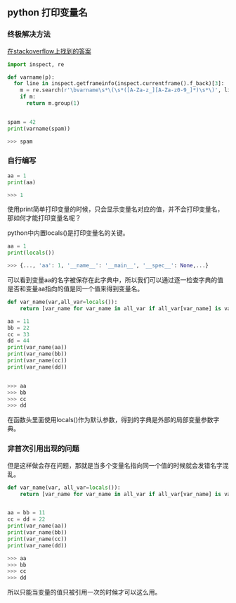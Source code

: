 ## python 打印变量名

### 终极解决方法
[在stackoverflow上找到的答案](https://stackoverflow.com/questions/592746/how-can-you-print-a-variable-name-in-python#)

```python
import inspect, re

def varname(p):
  for line in inspect.getframeinfo(inspect.currentframe().f_back)[3]:
    m = re.search(r'\bvarname\s*\(\s*([A-Za-z_][A-Za-z0-9_]*)\s*\)', line)
    if m:
      return m.group(1)


spam = 42
print(varname(spam))

>>> spam
```


### 自行编写
```python
aa = 1
print(aa)

>>> 1
```


使用print简单打印变量的时候，只会显示变量名对应的值，并不会打印变量名，那如何才能打印变量名呢？

python中内置locals()是打印变量名的关键。

```python
aa = 1
print(locals())

>>> {..., 'aa': 1, '__name__': '__main__', '__spec__': None,...}  
```

可以看到变量aa的名字被保存在此字典中，所以我们可以通过逐一检查字典的值是否和变量aa指向的值是同一个值来得到变量名。
```python
def var_name(var,all_var=locals()):
    return [var_name for var_name in all_var if all_var[var_name] is var][0]

aa = 11
bb = 22
cc = 33
dd = 44
print(var_name(aa))
print(var_name(bb))
print(var_name(cc))
print(var_name(dd))


>>> aa
>>> bb
>>> cc
>>> dd
```

在函数头里面使用locals()作为默认参数，得到的字典是外部的局部变量参数字典。


### 非首次引用出现的问题
但是这样做会存在问题，那就是当多个变量名指向同一个值的时候就会发错名字混乱。
```python
def var_name(var, all_var=locals()):
    return [var_name for var_name in all_var if all_var[var_name] is var][0]


aa = bb = 11
cc = dd = 22
print(var_name(aa))
print(var_name(bb))
print(var_name(cc))
print(var_name(dd))

>>> aa
>>> bb
>>> cc
>>> dd
```
所以只能当变量的值只被引用一次的时候才可以这么用。